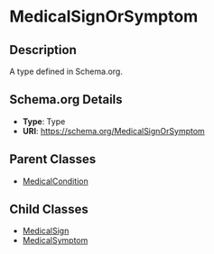 # MedicalSignOrSymptom

## Description
A type defined in Schema.org.

## Schema.org Details
- **Type**: Type
- **URI**: https://schema.org/MedicalSignOrSymptom

## Parent Classes
- [MedicalCondition](../MedicalCondition.md)

## Child Classes
- [MedicalSign](MedicalSign/MedicalSign.md)
- [MedicalSymptom](MedicalSymptom/MedicalSymptom.md)

